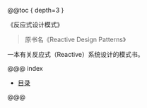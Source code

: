 @@toc { depth=3 }

《反应式设计模式》

> 原书名《Reactive Design Patterns》

一本有关反应式（Reactive）系统设计的模式书。

@@@ index

* [目录](contents.md)

@@@